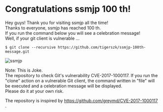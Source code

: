 # Congratulations ssmjp 100 th!

Hey guys!
Thank you for visiting ssmjp all the time!  
Thanks to everyone, ssmjp has reached 100 th.  
If you run the command below you will see a celebration message!  
Well, if your git client is vulnerable ...

`$ git clone --recursive https://github.com/tigerszk/ssmjp-100th-message.git`

![ssmjp](https://user-images.githubusercontent.com/13941511/29596279-5d493f16-87f7-11e7-8335-c160a620052a.png)

Note:
This is Joke.  
The repository to check Git's vulnerability CVE-2017-1000117.
If you run the "clone" action on a vulnerable Git client, the command written in "file" will be executed and a celebration message will be displayed.  
Please do it at your own risk.

The repository is inspired by https://github.com/greymd/CVE-2017-1000117 .
